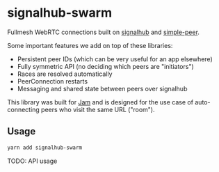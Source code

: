 # signalhub-swarm

Fullmesh WebRTC connections built on [signalhub](https://github.com/mafintosh/signalhub) and [simple-peer](https://github.com/feross/simple-peer).

Some important features we add on top of these libraries:

- Persistent peer IDs (which can be very useful for an app elsewhere)
- Fully symmetric API (no deciding which peers are "initiators")
- Races are resolved automatically
- PeerConnection restarts
- Messaging and shared state between peers over signalhub

This library was built for [Jam](https://github.com/jam-systems/jam) and is designed for the use case of auto-connecting peers who visit the same URL ("room").

## Usage

```sh
yarn add signalhub-swarm
```

TODO: API usage
